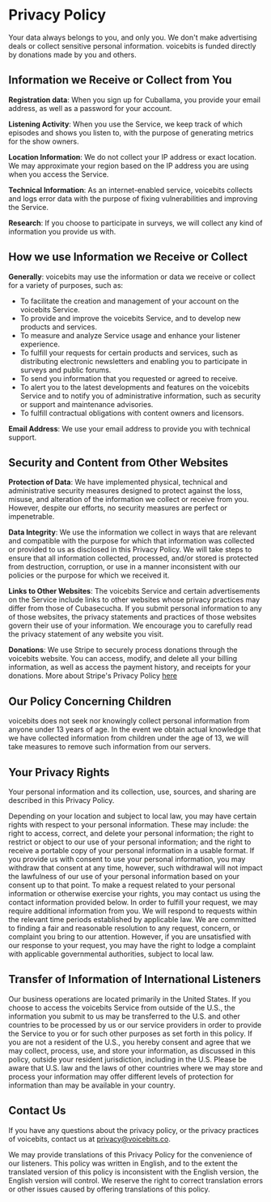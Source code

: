 # Privacy Policy
Your data always belongs to you, and only you. We don't make advertising deals or collect sensitive personal information. voicebits is funded directly by donations made by you and others.

## Information we Receive or Collect from You
**Registration data**: When you sign up for Cuballama, you provide your email address, as well as a password for your account.

**Listening Activity**: When you use the Service, we keep track of which episodes and shows you listen to, with the purpose of generating metrics for the show owners. 

**Location Information**: We do not collect your IP address or exact location. We may approximate your region based on the IP address you are using when you access the Service.

**Technical Information**: As an internet-enabled service, voicebits collects and logs error data with the purpose of fixing vulnerabilities and improving the Service.

**Research**: If you choose to participate in surveys, we will collect any kind of information you provide us with.

## How we use Information we Receive or Collect
**Generally**: voicebits may use the information or data we receive or collect for a variety of purposes, such as:

- To facilitate the creation and management of your account on the voicebits Service.
- To provide and improve the voicebits Service, and to develop new products and services.
- To measure and analyze Service usage and enhance your listener experience.
- To fulfill your requests for certain products and services, such as distributing electronic newsletters and enabling you to participate in surveys and public forums.
- To send you information that you requested or agreed to receive.
- To alert you to the latest developments and features on the voicebits Service and to notify you of administrative information, such as security or support and maintenance advisories.
- To fulfill contractual obligations with content owners and licensors.

**Email Address**: We use your email address to provide you with technical support.

## Security and Content from Other Websites
**Protection of Data**: We have implemented physical, technical and administrative security measures designed to protect against the loss, misuse, and alteration of the information we collect or receive from you. However, despite our efforts, no security measures are perfect or impenetrable.

**Data Integrity**: We use the information we collect in ways that are relevant and compatible with the purpose for which that information was collected or provided to us as disclosed in this Privacy Policy. We will take steps to ensure that all information collected, processed, and/or stored is protected from destruction, corruption, or use in a manner inconsistent with our policies or the purpose for which we received it.

**Links to Other Websites**: The voicebits Service and certain advertisements on the Service include links to other websites whose privacy practices may differ from those of Cubasecucha. If you submit personal information to any of those websites, the privacy statements and practices of those websites govern their use of your information. We encourage you to carefully read the privacy statement of any website you visit.

**Donations**: We use Stripe to securely process donations through the voicebits website. You can access, modify, and delete all your billing information, as well as access the payment history, and receipts for your donations. More about Stripe's Privacy Policy [here](https://stripe.com/privacy)

## Our Policy Concerning Children
voicebits does not seek nor knowingly collect personal information from anyone under 13 years of age. In the event we obtain actual knowledge that we have collected information from children under the age of 13, we will take measures to remove such information from our servers.

## Your Privacy Rights
Your personal information and its collection, use, sources, and sharing are described in this Privacy Policy.

Depending on your location and subject to local law, you may have certain rights with respect to your personal information. These may include: the right to access, correct, and delete your personal information; the right to restrict or object to our use of your personal information; and the right to receive a portable copy of your personal information in a usable format. If you provide us with consent to use your personal information, you may withdraw that consent at any time, however, such withdrawal will not impact the lawfulness of our use of your personal information based on your consent up to that point. To make a request related to your personal information or otherwise exercise your rights, you may contact us using the contact information provided below. In order to fulfill your request, we may require additional information from you. We will respond to requests within the relevant time periods established by applicable law. We are committed to finding a fair and reasonable resolution to any request, concern, or complaint you bring to our attention. However, if you are unsatisfied with our response to your request, you may have the right to lodge a complaint with applicable governmental authorities, subject to local law.

## Transfer of Information of International Listeners

Our business operations are located primarily in the United States. If you choose to access the voicebits Service from outside of the U.S., the information you submit to us may be transferred to the U.S. and other countries to be processed by us or our service providers in order to provide the Service to you or for such other purposes as set forth in this policy. If you are not a resident of the U.S., you hereby consent and agree that we may collect, process, use, and store your information, as discussed in this policy, outside your resident jurisdiction, including in the U.S. Please be aware that U.S. law and the laws of other countries where we may store and process your information may offer different levels of protection for information than may be available in your country.

## Contact Us
If you have any questions about the privacy policy, or the privacy practices of voicebits, contact us at privacy@voicebits.co.

We may provide translations of this Privacy Policy for the convenience of our listeners. This policy was written in English, and to the extent the translated version of this policy is inconsistent with the English version, the English version will control. We reserve the right to correct translation errors or other issues caused by offering translations of this policy.
